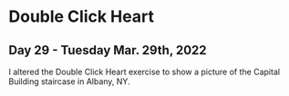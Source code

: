 # Double Click Heart
## Day 29 - Tuesday Mar. 29th, 2022
I altered the Double Click Heart exercise to show a picture of the Capital Building staircase in Albany, NY.